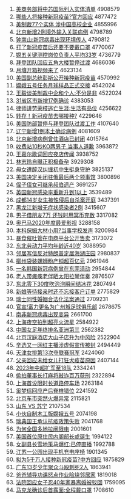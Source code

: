 1. [美商务部将中芯国际列入实体清单](http://www.baidu.com/baidu?cl=3&tn=SE_baiduhomet8_jmjb7mjw&rsv_dl=fyb_top&fr=top1000&wd=%C3%C0%C9%CC%CE%F1%B2%BF%BD%AB%D6%D0%D0%BE%B9%FA%BC%CA%C1%D0%C8%EB%CA%B5%CC%E5%C7%E5%B5%A5) 4908579
1. [哪些人将接种新冠疫苗?官方回应](http://www.baidu.com/baidu?cl=3&tn=SE_baiduhomet8_jmjb7mjw&rsv_dl=fyb_top&fr=top1000&wd=%C4%C4%D0%A9%C8%CB%BD%AB%BD%D3%D6%D6%D0%C2%B9%DA%D2%DF%C3%E7%3F%B9%D9%B7%BD%BB%D8%D3%A6) 4877472
1. [美制裁77个实体 涉中国高校企业](http://www.baidu.com/baidu?cl=3&tn=SE_baiduhomet8_jmjb7mjw&rsv_dl=fyb_top&fr=top1000&wd=%C3%C0%D6%C6%B2%C377%B8%F6%CA%B5%CC%E5%20%C9%E6%D6%D0%B9%FA%B8%DF%D0%A3%C6%F3%D2%B5) 4855996
1. [北京新增2例境外输入关联病例](http://www.baidu.com/baidu?cl=3&tn=SE_baiduhomet8_jmjb7mjw&rsv_dl=fyb_top&fr=top1000&wd=%B1%B1%BE%A9%D0%C2%D4%F62%C0%FD%BE%B3%CD%E2%CA%E4%C8%EB%B9%D8%C1%AA%B2%A1%C0%FD) 4798789
1. [钟南山:新冠病毒出现环境传人](http://www.baidu.com/baidu?cl=3&tn=SE_baiduhomet8_jmjb7mjw&rsv_dl=fyb_top&fr=top1000&wd=%D6%D3%C4%CF%C9%BD%3A%D0%C2%B9%DA%B2%A1%B6%BE%B3%F6%CF%D6%BB%B7%BE%B3%B4%AB%C8%CB) 4790812
1. [打了新冠疫苗后还要不要戴口罩](http://www.baidu.com/baidu?cl=3&tn=SE_baiduhomet8_jmjb7mjw&rsv_dl=fyb_top&fr=top1000&wd=%B4%F2%C1%CB%D0%C2%B9%DA%D2%DF%C3%E7%BA%F3%BB%B9%D2%AA%B2%BB%D2%AA%B4%F7%BF%DA%D5%D6) 4770067
1. [嫦五关键测控岗位负责人平均33岁](http://www.baidu.com/baidu?cl=3&tn=SE_baiduhomet8_jmjb7mjw&rsv_dl=fyb_top&fr=top1000&wd=%E6%CF%CE%E5%B9%D8%BC%FC%B2%E2%BF%D8%B8%DA%CE%BB%B8%BA%D4%F0%C8%CB%C6%BD%BE%F933%CB%EA) 4736779
1. [拜登团队回应五角大楼暂停过渡](http://www.baidu.com/baidu?cl=3&tn=SE_baiduhomet8_jmjb7mjw&rsv_dl=fyb_top&fr=top1000&wd=%B0%DD%B5%C7%CD%C5%B6%D3%BB%D8%D3%A6%CE%E5%BD%C7%B4%F3%C2%A5%D4%DD%CD%A3%B9%FD%B6%C9) 4686036
1. [月壤开箱视频来了](http://www.baidu.com/baidu?cl=3&tn=SE_baiduhomet8_jmjb7mjw&rsv_dl=fyb_top&fr=top1000&wd=%D4%C2%C8%C0%BF%AA%CF%E4%CA%D3%C6%B5%C0%B4%C1%CB) 4623134
1. [美国副总统彭斯公开接种新冠疫苗](http://www.baidu.com/baidu?cl=3&tn=SE_baiduhomet8_jmjb7mjw&rsv_dl=fyb_top&fr=top1000&wd=%C3%C0%B9%FA%B8%B1%D7%DC%CD%B3%C5%ED%CB%B9%B9%AB%BF%AA%BD%D3%D6%D6%D0%C2%B9%DA%D2%DF%C3%E7) 4570992
1. [嫦娥五号任务月球样品正式交接](http://www.baidu.com/baidu?cl=3&tn=SE_baiduhomet8_jmjb7mjw&rsv_dl=fyb_top&fr=top1000&wd=%E6%CF%B6%F0%CE%E5%BA%C5%C8%CE%CE%F1%D4%C2%C7%F2%D1%F9%C6%B7%D5%FD%CA%BD%BD%BB%BD%D3) 4542024
1. [王毅谈美制裁中企和个人:不分是非](http://www.baidu.com/baidu?cl=3&tn=SE_baiduhomet8_jmjb7mjw&rsv_dl=fyb_top&fr=top1000&wd=%CD%F5%D2%E3%CC%B8%C3%C0%D6%C6%B2%C3%D6%D0%C6%F3%BA%CD%B8%F6%C8%CB%3A%B2%BB%B7%D6%CA%C7%B7%C7) 4522024
1. [31省区市新增17例确诊](http://www.baidu.com/baidu?cl=3&tn=SE_baiduhomet8_jmjb7mjw&rsv_dl=fyb_top&fr=top1000&wd=31%CA%A1%C7%F8%CA%D0%D0%C2%D4%F617%C0%FD%C8%B7%D5%EF) 4383053
1. [律师讲劳荣枝逃亡生涯:生活有品位](http://www.baidu.com/baidu?cl=3&tn=SE_baiduhomet8_jmjb7mjw&rsv_dl=fyb_top&fr=top1000&wd=%C2%C9%CA%A6%BD%B2%C0%CD%C8%D9%D6%A6%CC%D3%CD%F6%C9%FA%D1%C4%3A%C9%FA%BB%EE%D3%D0%C6%B7%CE%BB) 4256622
1. [转存！新冠疫苗去哪接种?](http://www.baidu.com/baidu?cl=3&tn=SE_baiduhomet8_jmjb7mjw&rsv_dl=fyb_top&fr=top1000&wd=%D7%AA%B4%E6%A3%A1%D0%C2%B9%DA%D2%DF%C3%E7%C8%A5%C4%C4%BD%D3%D6%D6%3F) 4229646
1. [美国防部暂停与拜登团队过渡工作](http://www.baidu.com/baidu?cl=3&tn=SE_baiduhomet8_jmjb7mjw&rsv_dl=fyb_top&fr=top1000&wd=%C3%C0%B9%FA%B7%C0%B2%BF%D4%DD%CD%A3%D3%EB%B0%DD%B5%C7%CD%C5%B6%D3%B9%FD%B6%C9%B9%A4%D7%F7) 4107640
1. [辽宁新增1例本土确诊病例](http://www.baidu.com/baidu?cl=3&tn=SE_baiduhomet8_jmjb7mjw&rsv_dl=fyb_top&fr=top1000&wd=%C1%C9%C4%FE%D0%C2%D4%F61%C0%FD%B1%BE%CD%C1%C8%B7%D5%EF%B2%A1%C0%FD) 4081609
1. [北京新增病例曾住酒店已封闭](http://www.baidu.com/baidu?cl=3&tn=SE_baiduhomet8_jmjb7mjw&rsv_dl=fyb_top&fr=top1000&wd=%B1%B1%BE%A9%D0%C2%D4%F6%B2%A1%C0%FD%D4%F8%D7%A1%BE%C6%B5%EA%D2%D1%B7%E2%B1%D5) 4015764
1. [收费站10秒KO两男子 当事人道歉](http://www.baidu.com/baidu?cl=3&tn=SE_baiduhomet8_jmjb7mjw&rsv_dl=fyb_top&fr=top1000&wd=%CA%D5%B7%D1%D5%BE10%C3%EBKO%C1%BD%C4%D0%D7%D3%20%B5%B1%CA%C2%C8%CB%B5%C0%C7%B8) 3963872
1. [王嘉尔歌词回应夜店传闻](http://www.baidu.com/baidu?cl=3&tn=SE_baiduhomet8_jmjb7mjw&rsv_dl=fyb_top&fr=top1000&wd=%CD%F5%BC%CE%B6%FB%B8%E8%B4%CA%BB%D8%D3%A6%D2%B9%B5%EA%B4%AB%CE%C5) 3938752
1. [林志玲自曝正积极备孕](http://www.baidu.com/baidu?cl=3&tn=SE_baiduhomet8_jmjb7mjw&rsv_dl=fyb_top&fr=top1000&wd=%C1%D6%D6%BE%C1%E1%D7%D4%C6%D8%D5%FD%BB%FD%BC%AB%B1%B8%D4%D0) 3929308
1. [母女遭醉汉纠缠初中生挺身守护](http://www.baidu.com/baidu?cl=3&tn=SE_baiduhomet8_jmjb7mjw&rsv_dl=fyb_top&fr=top1000&wd=%C4%B8%C5%AE%D4%E2%D7%ED%BA%BA%BE%C0%B2%F8%B3%F5%D6%D0%C9%FA%CD%A6%C9%ED%CA%D8%BB%A4) 3825137
1. [美国决定关闭驻俄最后两个领事馆](http://www.baidu.com/baidu?cl=3&tn=SE_baiduhomet8_jmjb7mjw&rsv_dl=fyb_top&fr=top1000&wd=%C3%C0%B9%FA%BE%F6%B6%A8%B9%D8%B1%D5%D7%A4%B6%ED%D7%EE%BA%F3%C1%BD%B8%F6%C1%EC%CA%C2%B9%DD) 3800896
1. [侄子侄女可继承叔伯遗产](http://www.baidu.com/baidu?cl=3&tn=SE_baiduhomet8_jmjb7mjw&rsv_dl=fyb_top&fr=top1000&wd=%D6%B6%D7%D3%D6%B6%C5%AE%BF%C9%BC%CC%B3%D0%CA%E5%B2%AE%D2%C5%B2%FA) 3691257
1. [英国新冠感染率重新升到1以上](http://www.baidu.com/baidu?cl=3&tn=SE_baiduhomet8_jmjb7mjw&rsv_dl=fyb_top&fr=top1000&wd=%D3%A2%B9%FA%D0%C2%B9%DA%B8%D0%C8%BE%C2%CA%D6%D8%D0%C2%C9%FD%B5%BD1%D2%D4%C9%CF) 3539489
1. [成都14岁女生被性侵后自杀案开庭](http://www.baidu.com/baidu?cl=3&tn=SE_baiduhomet8_jmjb7mjw&rsv_dl=fyb_top&fr=top1000&wd=%B3%C9%B6%BC14%CB%EA%C5%AE%C9%FA%B1%BB%D0%D4%C7%D6%BA%F3%D7%D4%C9%B1%B0%B8%BF%AA%CD%A5) 3437391
1. [黑龙江新增无症状感染者2例](http://www.baidu.com/baidu?cl=3&tn=SE_baiduhomet8_jmjb7mjw&rsv_dl=fyb_top&fr=top1000&wd=%BA%DA%C1%FA%BD%AD%D0%C2%D4%F6%CE%DE%D6%A2%D7%B4%B8%D0%C8%BE%D5%DF2%C0%FD) 3415607
1. [男子借朋友7万 还钱时用冥币充数](http://www.baidu.com/baidu?cl=3&tn=SE_baiduhomet8_jmjb7mjw&rsv_dl=fyb_top&fr=top1000&wd=%C4%D0%D7%D3%BD%E8%C5%F3%D3%D17%CD%F2%20%BB%B9%C7%AE%CA%B1%D3%C3%DA%A4%B1%D2%B3%E4%CA%FD) 3317082
1. [奥巴马2020年度最爱影视](http://www.baidu.com/baidu?cl=3&tn=SE_baiduhomet8_jmjb7mjw&rsv_dl=fyb_top&fr=top1000&wd=%B0%C2%B0%CD%C2%ED2020%C4%EA%B6%C8%D7%EE%B0%AE%D3%B0%CA%D3) 3288158
1. [本科保姆大材小用?当事学校发声](http://www.baidu.com/baidu?cl=3&tn=SE_baiduhomet8_jmjb7mjw&rsv_dl=fyb_top&fr=top1000&wd=%B1%BE%BF%C6%B1%A3%C4%B7%B4%F3%B2%C4%D0%A1%D3%C3%3F%B5%B1%CA%C2%D1%A7%D0%A3%B7%A2%C9%F9) 3200984
1. [暴食催吐管在电商平台公开售卖](http://www.baidu.com/baidu?cl=3&tn=SE_baiduhomet8_jmjb7mjw&rsv_dl=fyb_top&fr=top1000&wd=%B1%A9%CA%B3%B4%DF%CD%C2%B9%DC%D4%DA%B5%E7%C9%CC%C6%BD%CC%A8%B9%AB%BF%AA%CA%DB%C2%F4) 3173072
1. [东北劳动力平均年龄近40岁](http://www.baidu.com/baidu?cl=3&tn=SE_baiduhomet8_jmjb7mjw&rsv_dl=fyb_top&fr=top1000&wd=%B6%AB%B1%B1%C0%CD%B6%AF%C1%A6%C6%BD%BE%F9%C4%EA%C1%E4%BD%FC40%CB%EA) 3088950
1. [邻居写信反对特朗普定居海湖庄园](http://www.baidu.com/baidu?cl=3&tn=SE_baiduhomet8_jmjb7mjw&rsv_dl=fyb_top&fr=top1000&wd=%C1%DA%BE%D3%D0%B4%D0%C5%B7%B4%B6%D4%CC%D8%C0%CA%C6%D5%B6%A8%BE%D3%BA%A3%BA%FE%D7%AF%D4%B0) 2980837
1. [柳州袋装螺蛳粉产销超百亿元](http://www.baidu.com/baidu?cl=3&tn=SE_baiduhomet8_jmjb7mjw&rsv_dl=fyb_top&fr=top1000&wd=%C1%F8%D6%DD%B4%FC%D7%B0%C2%DD%F2%CF%B7%DB%B2%FA%CF%FA%B3%AC%B0%D9%D2%DA%D4%AA) 2961946
1. [一名韩国新冠病例曾在东莞活动](http://www.baidu.com/baidu?cl=3&tn=SE_baiduhomet8_jmjb7mjw&rsv_dl=fyb_top&fr=top1000&wd=%D2%BB%C3%FB%BA%AB%B9%FA%D0%C2%B9%DA%B2%A1%C0%FD%D4%F8%D4%DA%B6%AB%DD%B8%BB%EE%B6%AF) 2954844
1. [老人带瘫痪老伴晒太阳拉琴伴奏](http://www.baidu.com/baidu?cl=3&tn=SE_baiduhomet8_jmjb7mjw&rsv_dl=fyb_top&fr=top1000&wd=%C0%CF%C8%CB%B4%F8%CC%B1%BB%BE%C0%CF%B0%E9%C9%B9%CC%AB%D1%F4%C0%AD%C7%D9%B0%E9%D7%E0) 2876507
1. [东北零下30度吹泡泡瞬间结冰花](http://www.baidu.com/baidu?cl=3&tn=SE_baiduhomet8_jmjb7mjw&rsv_dl=fyb_top&fr=top1000&wd=%B6%AB%B1%B1%C1%E3%CF%C230%B6%C8%B4%B5%C5%DD%C5%DD%CB%B2%BC%E4%BD%E1%B1%F9%BB%A8) 2807494
1. [新娘等待接亲时还不忘接客户订单](http://www.baidu.com/baidu?cl=3&tn=SE_baiduhomet8_jmjb7mjw&rsv_dl=fyb_top&fr=top1000&wd=%D0%C2%C4%EF%B5%C8%B4%FD%BD%D3%C7%D7%CA%B1%BB%B9%B2%BB%CD%FC%BD%D3%BF%CD%BB%A7%B6%A9%B5%A5) 2775829
1. [瑞士同性婚姻合法化法案通过](http://www.baidu.com/baidu?cl=3&tn=SE_baiduhomet8_jmjb7mjw&rsv_dl=fyb_top&fr=top1000&wd=%C8%F0%CA%BF%CD%AC%D0%D4%BB%E9%D2%F6%BA%CF%B7%A8%BB%AF%B7%A8%B0%B8%CD%A8%B9%FD) 2709231
1. [官宣!富力更名为广州城足球俱乐部](http://www.baidu.com/baidu?cl=3&tn=SE_baiduhomet8_jmjb7mjw&rsv_dl=fyb_top&fr=top1000&wd=%B9%D9%D0%FB%21%B8%BB%C1%A6%B8%FC%C3%FB%CE%AA%B9%E3%D6%DD%B3%C7%D7%E3%C7%F2%BE%E3%C0%D6%B2%BF) 2678675
1. [南非新冠病毒出现变异](http://www.baidu.com/baidu?cl=3&tn=SE_baiduhomet8_jmjb7mjw&rsv_dl=fyb_top&fr=top1000&wd=%C4%CF%B7%C7%D0%C2%B9%DA%B2%A1%B6%BE%B3%F6%CF%D6%B1%E4%D2%EC) 2661700
1. [上海夜空拍到超亮火流星](http://www.baidu.com/baidu?cl=3&tn=SE_baiduhomet8_jmjb7mjw&rsv_dl=fyb_top&fr=top1000&wd=%C9%CF%BA%A3%D2%B9%BF%D5%C5%C4%B5%BD%B3%AC%C1%C1%BB%F0%C1%F7%D0%C7) 2584922
1. [中国女足年终排名亚洲第三](http://www.baidu.com/baidu?cl=3&tn=SE_baiduhomet8_jmjb7mjw&rsv_dl=fyb_top&fr=top1000&wd=%D6%D0%B9%FA%C5%AE%D7%E3%C4%EA%D6%D5%C5%C5%C3%FB%D1%C7%D6%DE%B5%DA%C8%FD) 2562382
1. [北京汉庭酒店大山子店升为中风险](http://www.baidu.com/baidu?cl=3&tn=SE_baiduhomet8_jmjb7mjw&rsv_dl=fyb_top&fr=top1000&wd=%B1%B1%BE%A9%BA%BA%CD%A5%BE%C6%B5%EA%B4%F3%C9%BD%D7%D3%B5%EA%C9%FD%CE%AA%D6%D0%B7%E7%CF%D5) 2522904
1. [辛选又一网红主播涉虚假宣传被封](http://www.baidu.com/baidu?cl=3&tn=SE_baiduhomet8_jmjb7mjw&rsv_dl=fyb_top&fr=top1000&wd=%D0%C1%D1%A1%D3%D6%D2%BB%CD%F8%BA%EC%D6%F7%B2%A5%C9%E6%D0%E9%BC%D9%D0%FB%B4%AB%B1%BB%B7%E2) 2494449
1. [天津女排第13次夺联赛冠军](http://www.baidu.com/baidu?cl=3&tn=SE_baiduhomet8_jmjb7mjw&rsv_dl=fyb_top&fr=top1000&wd=%CC%EC%BD%F2%C5%AE%C5%C5%B5%DA13%B4%CE%B6%E1%C1%AA%C8%FC%B9%DA%BE%FC) 2424060
1. [父亲回应未给女儿打狂犬疫苗原因](http://www.baidu.com/baidu?cl=3&tn=SE_baiduhomet8_jmjb7mjw&rsv_dl=fyb_top&fr=top1000&wd=%B8%B8%C7%D7%BB%D8%D3%A6%CE%B4%B8%F8%C5%AE%B6%F9%B4%F2%BF%F1%C8%AE%D2%DF%C3%E7%D4%AD%D2%F2) 2407144
1. [2023年中超扩军至18队](http://www.baidu.com/baidu?cl=3&tn=SE_baiduhomet8_jmjb7mjw&rsv_dl=fyb_top&fr=top1000&wd=2023%C4%EA%D6%D0%B3%AC%C0%A9%BE%FC%D6%C118%B6%D3) 2334241
1. [偷拍董事长打麻将敲诈百万获刑](http://www.baidu.com/baidu?cl=3&tn=SE_baiduhomet8_jmjb7mjw&rsv_dl=fyb_top&fr=top1000&wd=%CD%B5%C5%C4%B6%AD%CA%C2%B3%A4%B4%F2%C2%E9%BD%AB%C7%C3%D5%A9%B0%D9%CD%F2%BB%F1%D0%CC) 2322894
1. [上海首设限时长道路停车场](http://www.baidu.com/baidu?cl=3&tn=SE_baiduhomet8_jmjb7mjw&rsv_dl=fyb_top&fr=top1000&wd=%C9%CF%BA%A3%CA%D7%C9%E8%CF%DE%CA%B1%B3%A4%B5%C0%C2%B7%CD%A3%B3%B5%B3%A1) 2263184
1. [奚梦瑶回应产后脊椎错位](http://www.baidu.com/baidu?cl=3&tn=SE_baiduhomet8_jmjb7mjw&rsv_dl=fyb_top&fr=top1000&wd=%DE%C9%C3%CE%D1%FE%BB%D8%D3%A6%B2%FA%BA%F3%BC%B9%D7%B5%B4%ED%CE%BB) 2241592
1. [北京车市突然火爆异常](http://www.baidu.com/baidu?cl=3&tn=SE_baiduhomet8_jmjb7mjw&rsv_dl=fyb_top&fr=top1000&wd=%B1%B1%BE%A9%B3%B5%CA%D0%CD%BB%C8%BB%BB%F0%B1%AC%D2%EC%B3%A3) 2115821
1. [山东 VS 苏宁](http://www.baidu.com/baidu?cl=3&tn=SE_baiduhomet8_jmjb7mjw&rsv_dl=fyb_top&fr=top1000&wd=%C9%BD%B6%AB%20VS%20%CB%D5%C4%FE) 2107534
1. [小伙自制木工版嫦娥五号](http://www.baidu.com/baidu?cl=3&tn=SE_baiduhomet8_jmjb7mjw&rsv_dl=fyb_top&fr=top1000&wd=%D0%A1%BB%EF%D7%D4%D6%C6%C4%BE%B9%A4%B0%E6%E6%CF%B6%F0%CE%E5%BA%C5) 2074198
1. [瑞典国王承认抗疫政策失败](http://www.baidu.com/baidu?cl=3&tn=SE_baiduhomet8_jmjb7mjw&rsv_dl=fyb_top&fr=top1000&wd=%C8%F0%B5%E4%B9%FA%CD%F5%B3%D0%C8%CF%BF%B9%D2%DF%D5%FE%B2%DF%CA%A7%B0%DC) 2041768
1. [为何全国多地拉闸限电](http://www.baidu.com/baidu?cl=3&tn=SE_baiduhomet8_jmjb7mjw&rsv_dl=fyb_top&fr=top1000&wd=%CE%AA%BA%CE%C8%AB%B9%FA%B6%E0%B5%D8%C0%AD%D5%A2%CF%DE%B5%E7) 2001601
1. [美国首位原住民内阁部长或诞生](http://www.baidu.com/baidu?cl=3&tn=SE_baiduhomet8_jmjb7mjw&rsv_dl=fyb_top&fr=top1000&wd=%C3%C0%B9%FA%CA%D7%CE%BB%D4%AD%D7%A1%C3%F1%C4%DA%B8%F3%B2%BF%B3%A4%BB%F2%B5%AE%C9%FA) 1994122
1. [女副县长雪地策马爆红:已停直播](http://www.baidu.com/baidu?cl=3&tn=SE_baiduhomet8_jmjb7mjw&rsv_dl=fyb_top&fr=top1000&wd=%C5%AE%B8%B1%CF%D8%B3%A4%D1%A9%B5%D8%B2%DF%C2%ED%B1%AC%BA%EC%3A%D2%D1%CD%A3%D6%B1%B2%A5) 1992788
1. [江苏一公园出现手机充电座椅](http://www.baidu.com/baidu?cl=3&tn=SE_baiduhomet8_jmjb7mjw&rsv_dl=fyb_top&fr=top1000&wd=%BD%AD%CB%D5%D2%BB%B9%AB%D4%B0%B3%F6%CF%D6%CA%D6%BB%FA%B3%E4%B5%E7%D7%F9%D2%CE) 1901345
1. [拟为5千万人接种新冠疫苗?中方回应](http://www.baidu.com/baidu?cl=3&tn=SE_baiduhomet8_jmjb7mjw&rsv_dl=fyb_top&fr=top1000&wd=%C4%E2%CE%AA5%C7%A7%CD%F2%C8%CB%BD%D3%D6%D6%D0%C2%B9%DA%D2%DF%C3%E7%3F%D6%D0%B7%BD%BB%D8%D3%A6) 1875829
1. [广东13岁少年聚众斗殴刺死2人](http://www.baidu.com/baidu?cl=3&tn=SE_baiduhomet8_jmjb7mjw&rsv_dl=fyb_top&fr=top1000&wd=%B9%E3%B6%AB13%CB%EA%C9%D9%C4%EA%BE%DB%D6%DA%B6%B7%C5%B9%B4%CC%CB%C02%C8%CB) 1863941
1. [爸爸辅导功课怒点作业险烧邻居家](http://www.baidu.com/baidu?cl=3&tn=SE_baiduhomet8_jmjb7mjw&rsv_dl=fyb_top&fr=top1000&wd=%B0%D6%B0%D6%B8%A8%B5%BC%B9%A6%BF%CE%C5%AD%B5%E3%D7%F7%D2%B5%CF%D5%C9%D5%C1%DA%BE%D3%BC%D2) 1819018
1. [法院回应女子忍40年家暴离婚被驳回](http://www.baidu.com/baidu?cl=3&tn=SE_baiduhomet8_jmjb7mjw&rsv_dl=fyb_top&fr=top1000&wd=%B7%A8%D4%BA%BB%D8%D3%A6%C5%AE%D7%D3%C8%CC40%C4%EA%BC%D2%B1%A9%C0%EB%BB%E9%B1%BB%B2%B5%BB%D8) 1759095
1. [马克龙确诊后首露面:全程戴口罩](http://www.baidu.com/baidu?cl=3&tn=SE_baiduhomet8_jmjb7mjw&rsv_dl=fyb_top&fr=top1000&wd=%C2%ED%BF%CB%C1%FA%C8%B7%D5%EF%BA%F3%CA%D7%C2%B6%C3%E6%3A%C8%AB%B3%CC%B4%F7%BF%DA%D5%D6) 1708610
